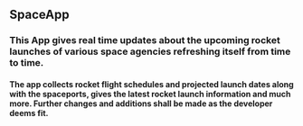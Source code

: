 ## SpaceApp
### This App gives real time updates about the upcoming rocket launches of various space agencies refreshing itself from time to time.

#### The app collects rocket flight schedules and projected launch dates along with the spaceports, gives the latest rocket launch information and much more. Further changes and additions shall be made as the developer deems fit.
